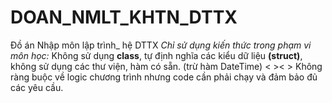 # DOAN_NMLT_KHTN_DTTX
Đồ án Nhập môn lập trình_ hệ DTTX
*Chỉ sử dụng kiến thức trong phạm vi môn học:* <space><space>
Không sử dụng **class**, tự định nghĩa các kiểu dữ liệu **(struct)**, không sử dụng các thư viện, hàm có sẵn. (trừ hàm DateTime) < >< >
Không ràng buộc về logic chương trình nhưng code cần phải chạy và đảm bảo đủ các yêu cầu.<space><space>
